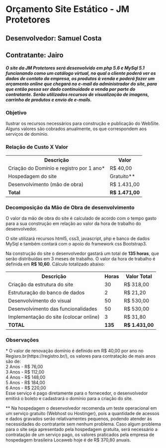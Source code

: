 <h1>Orçamento Site Estático - JM Protetores</h1>

<h2>Desenvolvedor: Samuel Costa</h2>
<h2>Contratante: Jairo</h2>
<h5>O site da JM Protetores será desenvolvido em php 5.6 e MySql 5.1 funcionando como um catálogo virtual, no qual o cliente poderá ver os dados de contato da empresa, os produtos à venda e poderá fazer um orçamento online que chegará no e-mail do administrador do site, para que então possa ser dado continuidade a venda por parte do contratante. Serão utilizados recursos de visualização de imagens, carrinho de produtos e envio de e-mails.</h5>


<h3>Objetivo</h3>
<p>Ilustrar os recursos necessários para construção e publicação do WebSite. Alguns valores são cobrados anualmente, os que correspondem aos serviços de domínio.</p>

<h3>Relação de Custo X Valor</h3>
<table>
<tr>
    <th>
        Descrição
    </th>
    <th>
        Valor
    </th>
</tr>
<tr>
    <td>
        Criação do Domínio e registro por 1 ano*
    </td>
    <td>
        R$ 40,00
    </td>
</tr>
<tr>
    <td>
        Hospedagem do site
    </td>
    <td>
        Gratuito**
    </td>
</tr>
<tr>
    <td>
        Desenvolvimento (mão de obra)
    </td>
    <td>
        R$ 1.431,00
    </td>
</tr>
<tr>
    <td>
        <strong>Total</strong>
    </td>
    <td>
        <strong>R$ 1.471,00</strong>
    </td>
</tr>
</table>

<h3>Decomposição da Mão de Obra de desenvolvimento</h3>
<p>O valor da mão de obra do site é calculado de acordo com o tempo gasto para a sua construção em relação ao valor da hora de trabalho do desenvolvedor.</p>
<p>O site utilizará recursos html5, css3, javascript, php e banco de dados MySql e também contará com o apoio do framework css Bootstrap3.</p>
<p>Na construção do site o desenvolvedor gastará um total de <strong>135 horas</strong>, que serão distribuidas em 3 meses de trabalho. O valor da hora de trabalho é definida em <strong>R$ 10,60</strong>. Cálculo totalizado abaixo:</p>
<table>
    <tr>
        <th>Descrição</th>
        <th>Horas</th>
        <th>Valor Total</th>
    </tr>
    <tr>
        <td>Criação da estrutura do site</td><td>30</td><td>R$ 318,00</td>
    </tr>
    <tr>
        <td>Estruturação do banco de dados</td><td>2</td><td>R$ 21,20</td>
    </tr>
    <tr>
        <td>Desenvolvimento do visual</td><td>50</td><td>R$ 530,00</td>
    </tr>
    <tr>
        <td>Desenvolvimento das funcionalidades</td><td>50</td><td>R$ 530,00</td>
    </tr>
    <tr>
        <td>Implementação do site (colocar online)</td><td>3</td><td>R$ 31,80</td>
    </tr>
    <tr>
        <td><strong>TOTAL</strong></td><td><strong>135</strong></td><td><strong>R$ 1.431,00</strong></td>
    </tr>
</table>

<h3>Observações</h3>
<p>* O valor de renovação domínio é definido em R$ 40,00 por ano no Regisro.br(https://registro.br/), os valores para contratação de mais anos são de:<br />
2 Anos - R$ 76,00<br />
3 Anos - R$ 112,00<br />
4 Anos - R$ 148,00<br />
5 Anos - R$ 184,00<br />
6 Anos - R$ 220,00<br />
Esse serviço é pago diretamente para o fornecedor, o desenvolvedor emitirá o boleto e cadastrará o domínio para a criação do site.</p>
<p>** Na hospedagem o desenvolvedor recomenda um teste operacional em um serviço gratuito (Webhost ou Hostinger), pois a quantidade de acessos e dados gravados serão relativamentes pequenos, podendo atender às necessidades do contratante sem nenhum problema. Caso algum problema para o site seja apresentado pela hospedagem gratuita, será necessário a contratação de um serviço pago, os valores praticados pela empresa de hospedagem brasileira Locaweb hoje é de R$ 370,80 anuais.</p>

